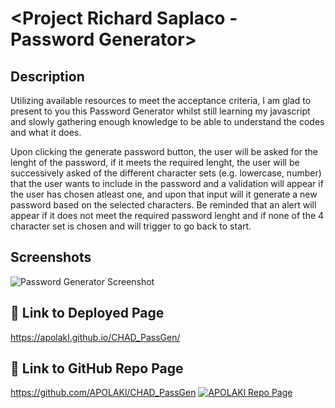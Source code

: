 # <Project Richard Saplaco - Password Generator>

## Description

Utilizing available resources to meet the acceptance criteria, I am glad to present to you this Password Generator whilst still learning my javascript and slowly gathering enough knowledge to be able to understand the codes and what it does.

Upon clicking the generate password button, the user will be asked for the lenght of the password, if it meets the required lenght, the user will be successively asked of the different character sets (e.g. lowercase, number) that the user wants to include in the password and a validation will appear if the user has chosen atleast one, and upon that input will it generate a new password based on the selected characters. Be reminded that an alert will appear if it does not meet the required password lenght and if none of the 4 character set is chosen and will trigger to go back to start.


## Screenshots

![Password Generator Screenshot](https://apolakl.github.io/CHAD_PassGen/Assets/passgenSS.jpg)


## 🔗 Link to Deployed Page
https://apolakl.github.io/CHAD_PassGen/

## 🔗 Link to GitHub Repo Page
https://github.com/APOLAKl/CHAD_PassGen  [![APOLAKl Repo Page](https://img.shields.io/github/stars/APOLAKl/CHAD_PassGen?style=social)](https://github.com/APOLAKl/CHAD_PassGen)